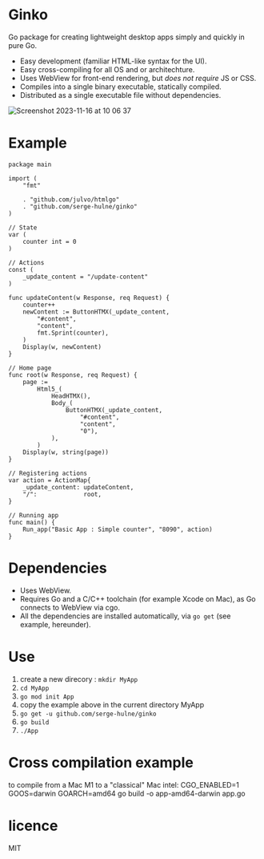 # Ginko
Go package for creating lightweight desktop apps simply and quickly in pure Go.
- Easy development (familiar HTML-like syntax for the UI).
- Easy cross-compiling for all OS and or architechture.
- Uses WebView for front-end rendering, but *does not require* JS or CSS.
- Compiles into a single binary executable, statically compiled.
- Distributed as a single executable file without dependencies.

![Screenshot 2023-11-16 at 10 06 37](https://github.com/serge-hulne/ginko/assets/303502/5cd2aeaf-3f0e-415e-854b-dc0f72b1feb3)


# Example

```
package main

import (
	"fmt"

	. "github.com/julvo/htmlgo"
	. "github.com/serge-hulne/ginko"
)

// State
var (
	counter int = 0
)

// Actions
const (
	_update_content = "/update-content"
)

func updateContent(w Response, req Request) {
	counter++
	newContent := ButtonHTMX(_update_content,
		"#content",
		"content",
		fmt.Sprint(counter),
	)
	Display(w, newContent)
}

// Home page
func root(w Response, req Request) {
	page :=
		Html5_(
			HeadHTMX(),
			Body_(
				ButtonHTMX(_update_content,
					"#content",
					"content",
					"0"),
			),
		)
	Display(w, string(page))
}

// Registering actions
var action = ActionMap{
	_update_content: updateContent,
	"/":             root,
}

// Running app
func main() {
	Run_app("Basic App : Simple counter", "8090", action)
}

```

# Dependencies
- Uses WebView.
- Requires Go and a C/C++ toolchain (for example Xcode on Mac), as Go connects to WebView via cgo.
- All the dependencies are installed automatically, via `go get` (see example, hereunder).

# Use
1. create a new direcory : `mkdir MyApp`
2. `cd MyApp`
3. `go mod init App`
5. copy the example above in the current directory MyApp 
6. `go get -u github.com/serge-hulne/ginko`
7. `go build`
8. `./App`

# Cross compilation example
to compile from a Mac M1 to a "classical" Mac intel:
CGO_ENABLED=1 GOOS=darwin GOARCH=amd64 go build -o app-amd64-darwin app.go

# licence 
MIT


